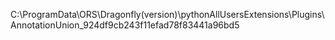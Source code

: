 C:\ProgramData\ORS\Dragonfly(version)\pythonAllUsersExtensions\Plugins\AnnotationUnion_924df9cb243f11efad78f83441a96bd5